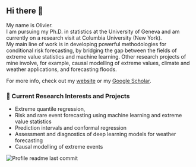 ## Hi there 👋

My name is Olivier.  
I am pursuing my Ph.D. in statistics at the University of Geneva and am currently on a research visit at Columbia University (New York).  
My main line of work is in developing powerful methodologies for conditional risk forecasting, by bridging the gap between the fields of extreme value statistics and machine learning.
Other research projects of mine involve, for example, causal modelling of extreme values, climate and weather applications, and forecasting floods.  

For more info, check out my [website](https://opasche.github.io/) or my [Google Scholar](https://scholar.google.com/citations?user=GRk09VQAAAAJ).  



### 🔭 Current Research Interests and Projects

- Extreme quantile regression, 
- Risk and rare event forecasting using machine learning and extreme value statistics
- Prediction intervals and conformal regression
- Assessment and diagnostics of deep learning models for weather forecasting
- Causal modelling of extreme events

![Profile readme last commit](https://img.shields.io/github/last-commit/opasche/opasche) 

<!--
**opasche/opasche** is a ✨ _special_ ✨ repository because its `README.md` (this file) appears on your GitHub profile.

Here are some ideas to get you started:

- 🔭 I’m currently working on ...
- 🌱 I’m currently learning ...
- 👯 I’m looking to collaborate on ...
- 🤔 I’m looking for help with ...
- 💬 Ask me about ...
- 📫 How to reach me: ...
- 😄 Pronouns: ...
- ⚡ Fun fact: ...
-->

